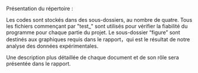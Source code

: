Présentation du répertoire :

Les codes sont stockés dans des sous-dossiers, au nombre de quatre. 
Tous les fichiers commençant par "test_" sont utilisés pour vérifier la fiabilité du programme pour chaque partie du projet. 
Le sous-dossier “figure” sont destinés aux graphiques requis dans le rapport，qui est le résultat de notre analyse des données expérimentales.

Une description plus détaillée de chaque document et de son rôle sera présentée dans le rapport.
